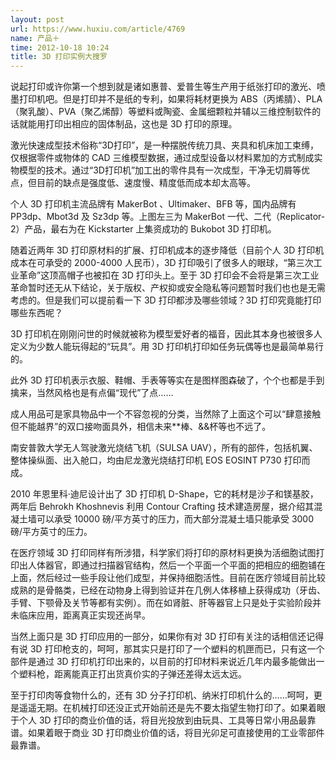 ```yaml
---
layout: post
url: https://www.huxiu.com/article/4769
name: 产品＋
time: 2012-10-18 10:24
title: 3D 打印实例大搜罗
---
```

说起打印或许你第一个想到就是诸如惠普、爱普生等生产用于纸张打印的激光、喷墨打印机吧。但是打印并不是纸的专利，如果将耗材更换为 ABS（丙烯腈）、PLA（聚乳酸）、PVA（聚乙烯醇）等塑料或陶瓷、金属细颗粒并辅以三维控制软件的话就能用打印出相应的固体制品，这也是 3D 打印的原理。

激光快速成型技术俗称“3D打印”，是一种摆脱传统刀具、夹具和机床加工束缚，仅根据零件或物体的 CAD 三维模型数据，通过成型设备以材料累加的方式制成实物模型的技术。通过“3D打印机”加工出的零件具有一次成型，干净无切屑等优点，但目前的缺点是强度低、速度慢、精度低而成本却太高等。

个人 3D 打印机主流品牌有 MakerBot 、Ultimaker、BFB 等，国内品牌有 PP3dp、Mbot3d 及 Sz3dp 等。上图左三为 MakerBot 一代、二代（Replicator-2）产品，最右为在 Kickstarter 上集资成功的 Bukobot 3D 打印机。

随着近两年 3D 打印原材料的扩展、打印机成本的逐步降低（目前个人 3D 打印机成本在可承受的 2000-4000 人民币），3D 打印吸引了很多人的眼球，“第三次工业革命”这顶高帽子也被扣在 3D 打印头上。至于 3D 打印会不会将是第三次工业革命暂时还无从下结论，关于版权、产权抑或安全隐私等问题暂时我们也也是无需考虑的。但是我们可以提前看一下 3D 打印都涉及哪些领域？3D 打印究竟能打印哪些东西呢？

3D 打印机在刚刚问世的时候就被称为模型爱好者的福音，因此其本身也被很多人定义为少数人能玩得起的“玩具”。用 3D 打印机打印如任务玩偶等也是最简单易行的。

此外 3D 打印机表示衣服、鞋帽、手表等等实在是图样图森破了，个个也都是手到擒来，当然风格也是有点偏“现代”了点……

成人用品可是家具物品中一个不容忽视的分类，当然除了上面这个可以“肆意接触但不能越界”的双口接吻面具外，相信未来**棒、&&杯等也不远了。

南安普敦大学无人驾驶激光烧结飞机（SULSA UAV），所有的部件，包括机翼、整体操纵面、出入舱口，均由尼龙激光烧结打印机 EOS EOSINT P730 打印而成。

2010 年恩里科·迪尼设计出了 3D 打印机 D-Shape，它的耗材是沙子和镁基胶，两年后 Behrokh Khoshnevis 利用 Contour Crafting 技术建造房屋，据介绍其混凝土墙可以承受 10000 磅/平方英寸的压力，而大部分混凝土墙只能承受 3000 磅/平方英寸的压力。

在医疗领域 3D 打印同样有所涉猎，科学家们将打印的原材料更换为活细胞试图打印出人体器官，即通过扫描器官结构，然后一个平面一个平面的把相应的细胞铺在上面，然后经过一些手段让他们成型，并保持细胞活性。目前在医疗领域目前比较成熟的是骨骼类，已经在动物身上得到验证并在几例人体移植上获得成功（牙齿、手臂、下颚骨及关节等都有实例）。而在如肾脏、肝等器官上只是处于实验阶段并未临床应用，距离真正实现还尚早。

当然上面只是 3D 打印应用的一部分，如果你有对 3D 打印有关注的话相信还记得有说 3D 打印枪支的，呵呵，那其实只是打印了一个塑料的机匣而已，只有这一个部件是通过 3D 打印机打印出来的，以目前的打印材料来说近几年内最多能做出一个塑料枪，距离能真正打出货真价实的子弹还差得太远太远。

至于打印肉等食物什么的，还有 3D 分子打印机、纳米打印机什么的……呵呵，更是遥遥无期。在机械打印还没正式开始前还是先不要太指望生物打印了。如果着眼于个人 3D 打印的商业价值的话，将目光投放到由玩具、工具等日常小用品最靠谱。如果着眼于商业 3D 打印商业价值的话，将目光卯足可直接使用的工业零部件最靠谱。

